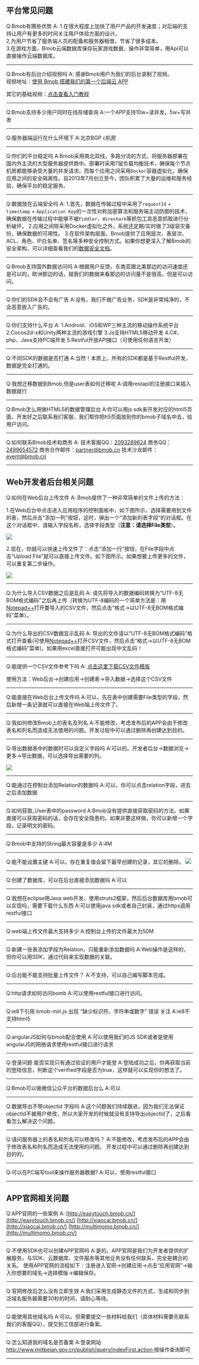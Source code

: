 
## 平台常见问题

Q:Bmob有哪些优势
A:
1.在很大程度上加快了用户产品的开发速度；对后端的支持让用户有更多的时间关注用户体验方面的设计。   
2.为用户节省了服务端人员的配备和服务器租借，节省了很多成本。    
3.在游戏方面，Bmob云端数据库保存玩家游戏数据，操作非常简单，用Api可以直接操作云端数据库。

---

Q:Bmob有后台介绍视频吗
A:
感谢Bmob用户为我们的后台录制了视频。    
视频地址：[使用 Bmob 搭建我们的第一个后端云 APP](http://www.jikexueyuan.com/course/2208.html)

其它的基础视频：[点击查看入门教程](http://pan.baidu.com/s/1nhPkq)

---
Q:Bmob支持多少用户同时在线存储查询
A:一个APP支持10w+读并发，5w+写并发

---

Q:服务器端运行在什么环境下
A:北京BGP c机房 

---

Q:你们的平台稳定吗
A:Bmob采用南北双线，多路分流的方式，将服务器部署在国内外主流的大型服务器提供商中。部署时采用7层负载均衡技术，确保每个节点机房都能够承受大量的并发请求。而每个应用之间采用`Docker`容器虚拟化，确保应用之间的安全隔离性。自2013年7月创立至今，团队积累了大量的运维和服务经验，确保平台的稳定服务。 


---

Q:数据放在云端安全吗
A:
1.首先，数据在传输过程中采用了`requestId` + `timestamp` + `Application Key`的一次性对称加密算法和服务端主动防御的技术，确保数据在传输过程中能够不被`Fiddler`、`Wireshark`等抓包工具恶意抓取进行分析破坏。
2.应用之间除采用Docker虚拟化之外，系统还定期/实时做了3级容灾备份，确保数据的可用性。
3.在软件架构层面，Bmob提供了应用层次、表层次、ACL、角色、IP白名单、签名等多种安全控制方式。如果你想更深入了解Bmob的安全架构，可以详细查看我们的[数据安全文档](http://docs.bmob.cn/other/Other/n_datasafety/doc/index.html)。

---

Q:Bmob支持国外数据访问吗
A:根据用户反馈，东南亚跟北美那边的访问速度还是可以的。欧洲那边的话，就我们的数据来看那边的访问量不是很高，但是可以访问。

---

Q:你们的SDK会不会有广告
A:没有，我们不做广告业务，SDK是非常纯净的，不会恶意嵌入广告的。

---

Q:你们支持什么平台
A:
1.Android、iOS和WP三种主流的移动操作系统平台
2.Cocos2d-x和Unity两种主流的游戏引擎
3.Js支持HTML5移动开发
4.C#、php、Java支持PC端开发
5.Restful开放API接口（可使用任何语言开发）

---

Q:不同SDK的数据是否打通
A:当然！本质上，所有的SDK都是基于Restful开发，数据是完全打通的。

---

Q:我想迁移数据到Bmob,但是user表如何迁移呢
A:调用restapi的注册接口来插入数据就行

---

Q:Bmob怎么用做HTML5的数据管理后台
A:你可以用js sdk来开发对应的html5页面，开发好之后联系我们客服，我们帮你把h5页面放到你的bmob子域名中去，给用户访问。

---

Q:如何联系Bmob技术和商务
A:
技术客服QQ：[2093289624](http://wpa.qq.com/msgrdv=3&uin=2093289624&site=qq&menu=yes)
商务QQ：[2499654572](http://wpa.qq.com/msgrdv=3&uin=2499654572&site=qq&menu=yes)
商务合作邮件：partner@bmob.cn
技术沙龙邮件：event@bmob.cn

---

## Web开发者后台相关问题

Q:如何在Web后台上传文件
A:
Bmob提供了一种非常简单的文件上传的方法：

1.在Web后台中点击进入应用程序的控制面板中，如下图所示，选择需要用到文件的表，然后点击“添加一列”按钮，这时，弹出一个“添加新的表字段”的对话框。在这个对话框中，请输入字段名称，选择字段类型（**注意：请选择File类型**）。

![](image/addfile_1.png)

2.现在，你就可以快速上传文件了：点击“添加一行”按钮，在File字段中点击“Upload File”就可以直接上传文件。如下图所示。如果想要上传更多的文件，可以重复第二步操作。

![](image/addfile_2.png)

---

Q:为什么导入CSV数据之后是乱码
A:
请先将导入的数据编码转换为“UTF-8无BOM格式编码”之后再上传（转换为UTF-8编码的一个简单方法是：用[Notepad++](http://notepad-plus-plus.org/)打开要导入的CSV文件，然后点击“格式->以UTF-8无BOM格式编码”菜单）。

---

Q:为什么导出的CSV数据显示乱码
A:
导出的文件请以“UTF-8无BOM格式编码”格式打开查看(可使用[Notepad++](http://notepad-plus-plus.org/)打开CSV文件，然后点击“格式->以UTF-8无BOM格式编码”菜单)，如果用excel直接打开可能出现中文乱码！

---

Q:能提供一个CSV文件参考下吗
A:
[点击这里下载CSV文件模版](http://static.bmob.cn/new/developmentdoc/appdemo/bmobtest.csv)

使用方法：Web后台->创建应用->创建表->导入数据->选择这个CSV文件

---

Q:能直接在Web后台上传文件吗
A:可以，先在表中创建需要File类型的字段，然后新增一条记录就可以直接在Web端上传文件了。

---

Q:我如何修改Bmob上的表名及列名
A:不能修改，考虑发布后的APP会由于修改表名和列名而造成无法使用的问题。开发过程中可以通过删除再创建达到目的。

---

Q:导出数据表中的数据时可以自定义字段吗
A:可以的。开发者后台->数据浏览->更多->导出数据，可以选择导出需要的列。

![](image/export.png)

---

Q:能通过在控制台添加Relation的数据吗
A:可以，你可以点击relation字段，进去之后添加数据

---

Q:如何获取_User表中的password
A:Bmob没有提供直接获取密码的方法。如果直接可以获取密码的话，会存在安全隐患的。如果非要这样做，你可以新增一个字段，记录明文的密码。

---

Q:Bmob中支持的String最大容量是多少
A:4M

---

Q:能不能设置主键
A:可以，存在重复值会留下最早创建的记录，其它的删除。
![](image/primarykey.png)

---

Q:创建了数据库，可以在后台直接添加数据吗
A:可以

---

Q:我想在eclipse用Java web开发，使用struts2框架，然后后台数据库用bmob可以实现吗，需要下载什么东西
A:可以使用java sdk或者自己封装，通过https调用restful接口

---

Q:web端上传文件最大支持多少
A:控制台上传的文件最大为50M

---

Q:新建一张表添加字段为Relation，只能重新添加数据吗
A:Web操作是这样的，但你可以用SDK，通过代码来实现数据的关联。

---

Q:后台能不能支持批量上传文件？
A:不支持，可以自己编写脚本完成。

---

Q:http请求如何访问bomb
A:可以使用restful接口进行访问。

---

Q:ie8下引用 bmob-min.js 出现 “缺少标识符、字符串或数字” 错误
关注
A:ie8不支持html5

---

Q:angularJS如何与bmob配合使用
A:可以使用我们的JS SDK或者是使用angularJS的网络请求使用restful接口进行请求

---

Q:登录问题 能否实现只有通过验证的用户才能登
A:登陆成功之后，你再获取当前的登陆信息，判断这个verified字段是否为true，这样就可以实现你的想法了。

---

Q:Bmob可以做微信公众平台的数据后台么
A:可以

---

Q:数据导出不带objectid 字段吗
A:这个问题我们持续跟进，因为我们无法保证objectId不被用户修改，所以大家开发的时候就没有支持导出objectId了，之后看看怎么解决这个问题。

---

Q:请问服务器上的表名和列名可以修改吗？
A:不能修改，考虑发布后的APP会由于修改表名和列名而造成无法使用的问题。
开发过程中可以通过删除再创建达到目的的。

---

Q:可以在PC端写tool来操作服务器数据?
A:可以，使用restful接口

---

## APP官网相关问题


Q:APP官网的一些案例
A:
[http://easytouch.bmob.cn/](http://easytouch.bmob.cn/)
[http://xiaocai.bmob.cn/](http://xiaocai.bmob.cn/)
[http://multimomo.bmob.cn/](http://multimomo.bmob.cn/)

---

Q:不使用SDK也可以创建APP官网吗
A:是的。APP官网是我们为开发者提供的扩展服务，与SDK、云数据库、文件服务等其他业务没有任何联系，完全是耦合的关系。
使用APP官网的流程如下：注册进入官网->创建应用->点击“应用官网”->输入你想要的域名->选择模版->编辑保存。

---

Q:官网修改后怎么没有立即生效
A:我们采用生成静态文件的方式，生成和同步到泛域名服务器需要30秒的时间，请耐心等待。

---

Q:能使用其他域名吗
A:可以。但需要提交一些材料给我们（具体材料需要先联系我们的客服QQ），提交到工信部进行备案。

---

Q:怎么知道我的域名是否备案
A:登录网站 [http://www.miitbeian.gov.cn/publish/query/indexFirst.action ](http://www.miitbeian.gov.cn/publish/query/indexFirst.action ) 按操作查询即可

---

